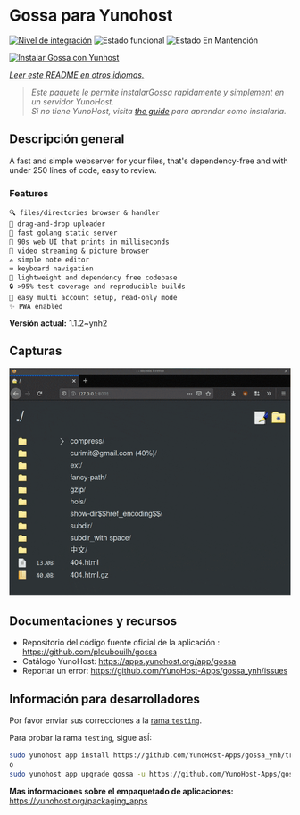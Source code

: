 <!--
Este archivo README esta generado automaticamente<https://github.com/YunoHost/apps/tree/master/tools/readme_generator>
No se debe editar a mano.
-->

# Gossa para Yunohost

[![Nivel de integración](https://dash.yunohost.org/integration/gossa.svg)](https://ci-apps.yunohost.org/ci/apps/gossa/) ![Estado funcional](https://ci-apps.yunohost.org/ci/badges/gossa.status.svg) ![Estado En Mantención](https://ci-apps.yunohost.org/ci/badges/gossa.maintain.svg)

[![Instalar Gossa con Yunhost](https://install-app.yunohost.org/install-with-yunohost.svg)](https://install-app.yunohost.org/?app=gossa)

*[Leer este README en otros idiomas.](./ALL_README.md)*

> *Este paquete le permite instalarGossa rapidamente y simplement en un servidor YunoHost.*  
> *Si no tiene YunoHost, visita [the guide](https://yunohost.org/install) para aprender como instalarla.*

## Descripción general

A fast and simple webserver for your files, that's dependency-free and with under 250 lines of code, easy to review.

### Features

    🔍 files/directories browser & handler
    📩 drag-and-drop uploader
    🥂 fast golang static server
    💾 90s web UI that prints in milliseconds
    📸 video streaming & picture browser
    ✍️ simple note editor
    ⌨️ keyboard navigation
    🚀 lightweight and dependency free codebase
    🔒 >95% test coverage and reproducible builds
    💑 easy multi account setup, read-only mode
    ✨ PWA enabled


**Versión actual:** 1.1.2~ynh2

## Capturas

![Captura de Gossa](./doc/screenshots/screenshot.png)

## Documentaciones y recursos

- Repositorio del código fuente oficial de la aplicación : <https://github.com/pldubouilh/gossa>
- Catálogo YunoHost: <https://apps.yunohost.org/app/gossa>
- Reportar un error: <https://github.com/YunoHost-Apps/gossa_ynh/issues>

## Información para desarrolladores

Por favor enviar sus correcciones a la [rama `testing`](https://github.com/YunoHost-Apps/gossa_ynh/tree/testing).

Para probar la rama `testing`, sigue asÍ:

```bash
sudo yunohost app install https://github.com/YunoHost-Apps/gossa_ynh/tree/testing --debug
o
sudo yunohost app upgrade gossa -u https://github.com/YunoHost-Apps/gossa_ynh/tree/testing --debug
```

**Mas informaciones sobre el empaquetado de aplicaciones:** <https://yunohost.org/packaging_apps>
